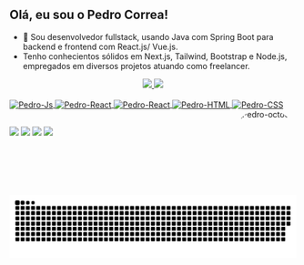 ## Olá, eu sou o Pedro Correa!

- 🔭  Sou desenvolvedor fullstack, usando Java com Spring Boot para backend e frontend com React.js/ Vue.js.
-  Tenho conhecientos sólidos em Next.js, Tailwind, Bootstrap e Node.js, empregados em diversos projetos atuando como freelancer. 

<div align="center">
  <a href="https://github.com/rochapedro">
  <img height="170em" src="https://github-readme-stats.vercel.app/api?username=rochapedro&show_icons=true&theme=tokyonight&include_all_commits=true&count_private=true"/>
  <img height="170em" src="https://github-readme-stats.vercel.app/api/top-langs/?username=rochapedro&layout=compact&langs_count=7&theme=tokyonight"/>
</div>
  
<div style="display: inline_block"><br>
  <img align="center" alt="Pedro-Js" height="30" width="40" src="https://cdn.jsdelivr.net/gh/devicons/devicon/icons/javascript/javascript-original.svg">
  <img align="center" alt="Pedro-React" height="30" width="40" src="https://cdn.jsdelivr.net/gh/devicons/devicon/icons/react/react-original.svg">
   <img align="center" alt="Pedro-React" height="30" width="40" src="https://cdn.jsdelivr.net/gh/devicons/devicon/icons/nodejs/nodejs-original.svg">
  <img align="center" alt="Pedro-HTML" height="30" width="40" src="https://cdn.jsdelivr.net/gh/devicons/devicon/icons/html5/html5-original.svg">
  <img align="center" alt="Pedro-CSS" height="30" width="40" src="https://cdn.jsdelivr.net/gh/devicons/devicon/icons/css3/css3-original.svg">
  <img align="right" alt="Pedro-octocat" height="150" style="border-radius:50px;" src="https://octocat-generator-assets.githubusercontent.com/my-octocat-1634831160876.png">
</div>

##
  
<div> 
  <a href="" target="_blank"><img src="https://img.shields.io/badge/-Instagram-%23E4405F?style=for-the-badge&logo=instagram&logoColor=white" target="_blank"></a>
 <a href="" target="_blank"><img src="https://img.shields.io/badge/Discord-7289DA?style=for-the-badge&logo=discord&logoColor=white" target="_blank"></a> 
  <a href = "mailto:pedro.nec86@gmail.com"><img src="https://img.shields.io/badge/-Gmail-%23333?style=for-the-badge&logo=gmail&logoColor=white" target="_blank"></a>
  <a href="www.linkedin.com/in/pedrosrcorrea" target="_blank"><img src="https://img.shields.io/badge/-LinkedIn-%230077B5?style=for-the-badge&logo=linkedin&logoColor=white" target="_blank"></a> 
 
  ![Snake animation](https://github.com/rochapedro/rochapedro/blob/output/github-contribution-grid-snake.svg)
 
</div>
